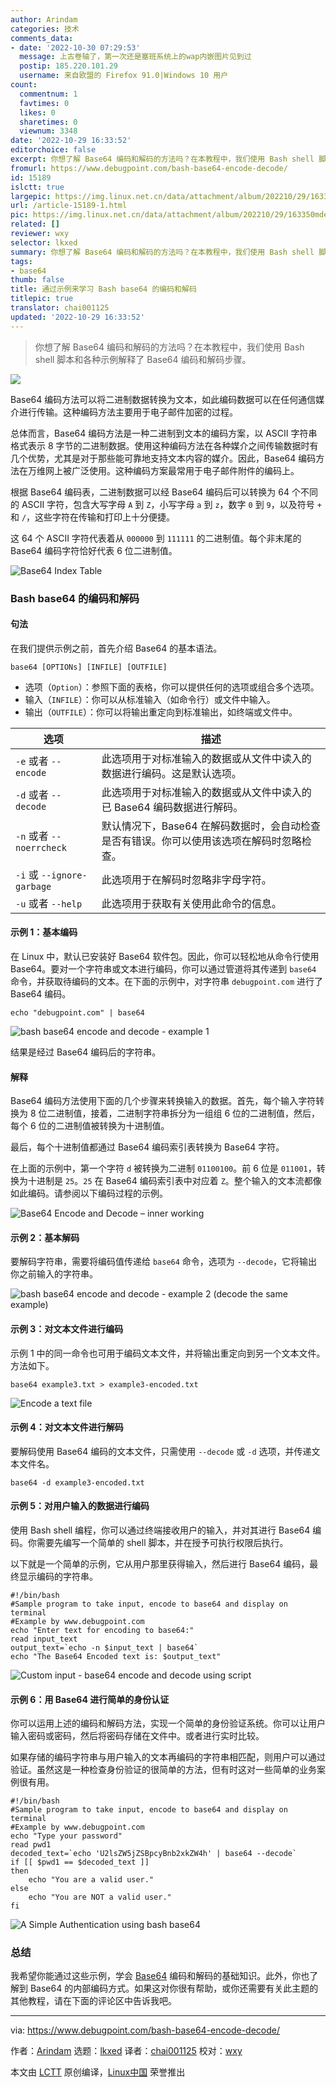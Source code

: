 ```yaml
---
author: Arindam
categories: 技术
comments_data:
- date: '2022-10-30 07:29:53'
  message: 上古卷轴了，第一次还是塞班系统上的wap内嵌图片见到过
  postip: 185.220.101.29
  username: 来自欧盟的 Firefox 91.0|Windows 10 用户
count:
  commentnum: 1
  favtimes: 0
  likes: 0
  sharetimes: 0
  viewnum: 3348
date: '2022-10-29 16:33:52'
editorchoice: false
excerpt: 你想了解 Base64 编码和解码的方法吗？在本教程中，我们使用 Bash shell 脚本和各种示例解释了 Base64 编码和解码步骤。
fromurl: https://www.debugpoint.com/bash-base64-encode-decode/
id: 15189
islctt: true
largepic: https://img.linux.net.cn/data/attachment/album/202210/29/163350mde5lll86j6lspln.jpg
url: /article-15189-1.html
pic: https://img.linux.net.cn/data/attachment/album/202210/29/163350mde5lll86j6lspln.jpg.thumb.jpg
related: []
reviewer: wxy
selector: lkxed
summary: 你想了解 Base64 编码和解码的方法吗？在本教程中，我们使用 Bash shell 脚本和各种示例解释了 Base64 编码和解码步骤。
tags:
- base64
thumb: false
title: 通过示例来学习 Bash base64 的编码和解码
titlepic: true
translator: chai001125
updated: '2022-10-29 16:33:52'
---
```



> 
> 你想了解 Base64 编码和解码的方法吗？在本教程中，我们使用 Bash shell 脚本和各种示例解释了 Base64 编码和解码步骤。
> 
> 
> 


![](/data/attachment/album/202210/29/163350mde5lll86j6lspln.jpg)


Base64 编码方法可以将二进制数据转换为文本，如此编码数据可以在任何通信媒介进行传输。这种编码方法主要用于电子邮件加密的过程。


总体而言，Base64 编码方法是一种二进制到文本的编码方案，以 ASCII 字符串格式表示 8 字节的二进制数据。使用这种编码方法在各种媒介之间传输数据时有几个优势，尤其是对于那些能可靠地支持文本内容的媒介。因此，Base64 编码方法在万维网上被广泛使用。这种编码方案最常用于电子邮件附件的编码上。


根据 Base64 编码表，二进制数据可以经 Base64 编码后可以转换为 64 个不同的 ASCII 字符，包含大写字母 `A` 到 `Z`，小写字母 `a` 到 `z`，数字 `0` 到 `9`，以及符号 `+` 和 `/`，这些字符在传输和打印上十分便捷。


这 64 个 ASCII 字符代表着从 `000000` 到 `111111` 的二进制值。每个非末尾的 Base64 编码字符恰好代表 6 位二进制值。


![Base64 Index Table](/data/attachment/album/202210/29/163352ggjzniojeobnu24b.png)


### Bash base64 的编码和解码


#### 句法


在我们提供示例之前，首先介绍 Base64 的基本语法。



```
base64 [OPTIONs] [INFILE] [OUTFILE]

```

* 选项（`Option`）：参照下面的表格，你可以提供任何的选项或组合多个选项。
* 输入（`INFILE`）：你可以从标准输入（如命令行）或文件中输入。
* 输出（`OUTFILE`）：你可以将输出重定向到标准输出，如终端或文件中。




| 选项 | 描述 |
| --- | --- |
| `-e` 或者 `--encode` | 此选项用于对标准输入的数据或从文件中读入的数据进行编码。这是默认选项。 |
| `-d` 或者 `--decode` | 此选项用于对标准输入的数据或从文件中读入的已 Base64 编码数据进行解码。 |
| `-n` 或者 `--noerrcheck` | 默认情况下，Base64 在解码数据时，会自动检查是否有错误。你可以使用该选项在解码时忽略检查。 |
| `-i` 或 `--ignore-garbage` | 此选项用于在解码时忽略非字母字符。 |
| `-u` 或者 `--help` | 此选项用于获取有关使用此命令的信息。 |


#### 示例 1：基本编码


在 Linux 中，默认已安装好 Base64 软件包。因此，你可以轻松地从命令行使用 Base64。要对一个字符串或文本进行编码，你可以通过管道将其传递到 `base64` 命令，并获取待编码的文本。在下面的示例中，对字符串 `debugpoint.com` 进行了 Base64 编码。



```
echo "debugpoint.com" | base64

```

![bash base64 encode and decode - example 1](/data/attachment/album/202210/29/163352gmm1b7ymby9gqyh9.jpg)


结果是经过 Base64 编码后的字符串。


#### 解释


Base64 编码方法使用下面的几个步骤来转换输入的数据。首先，每个输入字符转换为 8 位二进制值，接着，二进制字符串拆分为一组组 6 位的二进制值，然后，每个 6 位的二进制值被转换为十进制值。


最后，每个十进制值都通过 Base64 编码索引表转换为 Base64 字符。


在上面的示例中，第一个字符 `d` 被转换为二进制 `01100100`。前 6 位是 `011001`，转换为十进制是 `25`。`25` 在 Base64 编码索引表中对应着 `Z`。整个输入的文本流都像如此编码。请参阅以下编码过程的示例。


![Base64 Encode and Decode – inner working](/data/attachment/album/202210/29/163353yfr6h1hx6jq6ifn3.png)


#### 示例 2：基本解码


要解码字符串，需要将编码值传递给 `base64` 命令，选项为 `--decode`，它将输出你之前输入的字符串。


![bash base64 encode and decode - example 2 (decode the same example)](/data/attachment/album/202210/29/163353jtgttjlgkd8ksu1m.jpg)


#### 示例 3：对文本文件进行编码


示例 1 中的同一命令也可用于编码文本文件，并将输出重定向到另一个文本文件。方法如下。



```
base64 example3.txt > example3-encoded.txt

```

![Encode a text file](/data/attachment/album/202210/29/163353f9ynwchmwcuhffwx.png)


#### 示例 4：对文本文件进行解码


要解码使用 Base64 编码的文本文件，只需使用 `--decode` 或 `-d` 选项，并传递文本文件名。



```
base64 -d example3-encoded.txt

```

#### 示例 5：对用户输入的数据进行编码


使用 Bash shell 编程，你可以通过终端接收用户的输入，并对其进行 Base64 编码。你需要先编写一个简单的 shell 脚本，并在授予可执行权限后执行。


以下就是一个简单的示例，它从用户那里获得输入，然后进行 Base64 编码，最终显示编码的字符串。



```
#!/bin/bash
#Sample program to take input, encode to base64 and display on terminal
#Example by www.debugpoint.com
echo "Enter text for encoding to base64:"
read input_text
output_text=`echo -n $input_text | base64`
echo "The Base64 Encoded text is: $output_text"

```

![Custom input - base64 encode and decode using script](/data/attachment/album/202210/29/163353jene8uqqeauo00zx.png)


#### 示例 6：用 Base64 进行简单的身份认证


你可以运用上述的编码和解码方法，实现一个简单的身份验证系统。你可以让用户输入密码或密码，然后将密码存储在文件中。或者进行实时比较。


如果存储的编码字符串与用户输入的文本再编码的字符串相匹配，则用户可以通过验证。虽然这是一种检查身份验证的很简单的方法，但有时这对一些简单的业务案例很有用。



```
#!/bin/bash
#Sample program to take input, encode to base64 and display on terminal
#Example by www.debugpoint.com
echo "Type your password"
read pwd1
decoded_text=`echo 'U2lsZW5jZSBpcyBnb2xkZW4h' | base64 --decode`
if [[ $pwd1 == $decoded_text ]]
then
    echo "You are a valid user."
else
    echo "You are NOT a valid user."
fi

```

![A Simple Authentication using bash base64](/data/attachment/album/202210/29/163353a2mlys4s3z4lj29e.png)


### 总结


我希望你能通过这些示例，学会 [Base64](https://linux.die.net/man/1/base64) 编码和解码的基础知识。此外，你也了解到 Base64 的内部编码方式。如果这对你很有帮助，或你还需要有关此主题的其他教程，请在下面的评论区中告诉我吧。




---


via: <https://www.debugpoint.com/bash-base64-encode-decode/>


作者：[Arindam](https://www.debugpoint.com/author/admin1/) 选题：[lkxed](https://github.com/lkxed) 译者：[chai001125](https://github.com/chai001125) 校对：[wxy](https://github.com/wxy)


本文由 [LCTT](https://github.com/LCTT/TranslateProject) 原创编译，[Linux中国](https://linux.cn/) 荣誉推出